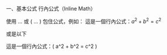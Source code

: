 一、基本公式
行內公式（Inline Math）

使用 $...$ 或 \( ... \) 包住公式，例如：
這是一個行內公式：$a^2 + b^2 = c^2$

或是以下

這是一個行內公式：\( a^2 + b^2 = c^2 \)



